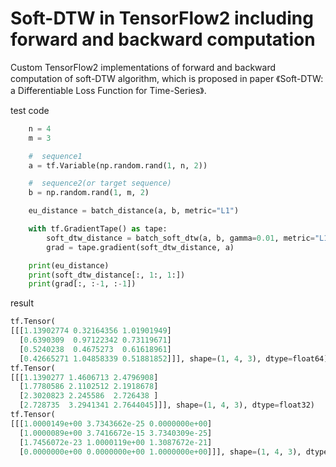 Soft-DTW in TensorFlow2 including forward and backward computation
===

Custom TensorFlow2 implementations of forward and backward computation of soft-DTW algorithm, which is proposed in paper 《Soft-DTW: a Differentiable Loss Function for Time-Series》.

test code
```python
    n = 4
    m = 3

    #  sequence1
    a = tf.Variable(np.random.rand(1, n, 2))

    #  sequence2(or target sequence)
    b = np.random.rand(1, m, 2)

    eu_distance = batch_distance(a, b, metric="L1")

    with tf.GradientTape() as tape:
        soft_dtw_distance = batch_soft_dtw(a, b, gamma=0.01, metric="L1")
        grad = tape.gradient(soft_dtw_distance, a)

    print(eu_distance)
    print(soft_dtw_distance[:, 1:, 1:])
    print(grad[:, :-1, :-1])
```

result
```python
tf.Tensor(
[[[1.13902774 0.32164356 1.01901949]
  [0.6390309  0.97122342 0.73119671]
  [0.5240238  0.4675273  0.61618961]
  [0.42665271 1.04858339 0.51881852]]], shape=(1, 4, 3), dtype=float64)
tf.Tensor(
[[[1.1390277 1.4606713 2.4796908]
  [1.7780586 2.1102512 2.1918678]
  [2.3020823 2.245586  2.726438 ]
  [2.728735  3.2941341 2.7644045]]], shape=(1, 4, 3), dtype=float32)
tf.Tensor(
[[[1.0000149e+00 3.7343662e-25 0.0000000e+00]
  [1.0000089e+00 3.7416672e-15 3.7340309e-25]
  [1.7456072e-23 1.0000119e+00 1.3087672e-21]
  [0.0000000e+00 0.0000000e+00 1.0000000e+00]]], shape=(1, 4, 3), dtype=float32)
```
